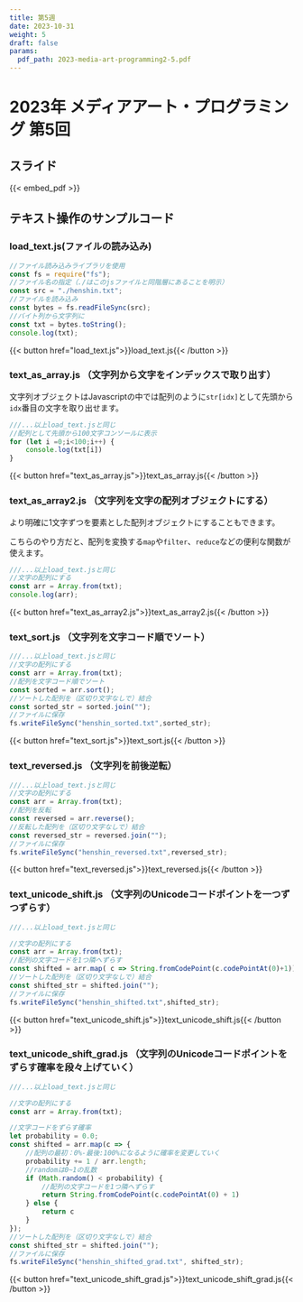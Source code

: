```yaml
---
title: 第5週
date: 2023-10-31
weight: 5
draft: false
params:
  pdf_path: 2023-media-art-programming2-5.pdf
---
```


# 2023年 メディアアート・プログラミング 第5回

## スライド

{{< embed_pdf >}}

## テキスト操作のサンプルコード

### load_text.js(ファイルの読み込み)

```js
//ファイル読み込みライブラリを使用
const fs = require("fs");
//ファイル名の指定（./はこのjsファイルと同階層にあることを明示）
const src = "./henshin.txt";
//ファイルを読み込み
const bytes = fs.readFileSync(src);
//バイト列から文字列に
const txt = bytes.toString();
console.log(txt);
```

{{< button href="load_text.js">}}load_text.js{{< /button >}}

### text_as_array.js （文字列から文字をインデックスで取り出す）

文字列オブジェクトはJavascriptの中では配列のように`str[idx]`として先頭から`idx`番目の文字を取り出せます。

```js
///...以上load_text.jsと同じ
//配列として先頭から100文字コンソールに表示
for (let i =0;i<100;i++) {
    console.log(txt[i])
}
```

{{< button href="text_as_array.js">}}text_as_array.js{{< /button >}}

### text_as_array2.js （文字列を文字の配列オブジェクトにする）

より明確に1文字ずつを要素とした配列オブジェクトにすることもできます。

こちらのやり方だと、配列を変換する`map`や`filter`、`reduce`などの便利な関数が使えます。

```js
///...以上load_text.jsと同じ
//文字の配列にする
const arr = Array.from(txt);
console.log(arr);
```

{{< button href="text_as_array2.js">}}text_as_array2.js{{< /button >}}

### text_sort.js （文字列を文字コード順でソート）

```js
///...以上load_text.jsと同じ
//文字の配列にする
const arr = Array.from(txt);
//配列を文字コード順でソート
const sorted = arr.sort();
//ソートした配列を（区切り文字なしで）結合
const sorted_str = sorted.join("");
//ファイルに保存
fs.writeFileSync("henshin_sorted.txt",sorted_str);
```
{{< button href="text_sort.js">}}text_sort.js{{< /button >}}

### text_reversed.js （文字列を前後逆転）

```js
///...以上load_text.jsと同じ
//文字の配列にする
const arr = Array.from(txt);
//配列を反転
const reversed = arr.reverse();
//反転した配列を（区切り文字なしで）結合
const reversed_str = reversed.join("");
//ファイルに保存
fs.writeFileSync("henshin_reversed.txt",reversed_str);
```

{{< button href="text_reversed.js">}}text_reversed.js{{< /button >}}

### text_unicode_shift.js （文字列のUnicodeコードポイントを一つずつずらす）

```js
///...以上load_text.jsと同じ

//文字の配列にする
const arr = Array.from(txt);
//配列の文字コードを1つ隣へずらす
const shifted = arr.map( c => String.fromCodePoint(c.codePointAt(0)+1));
//ソートした配列を（区切り文字なしで）結合
const shifted_str = shifted.join("");
//ファイルに保存
fs.writeFileSync("henshin_shifted.txt",shifted_str);
```

{{< button href="text_unicode_shift.js">}}text_unicode_shift.js{{< /button >}}

### text_unicode_shift_grad.js （文字列のUnicodeコードポイントをずらす確率を段々上げていく）


```js
///...以上load_text.jsと同じ

//文字の配列にする
const arr = Array.from(txt);

//文字コードをずらす確率
let probability = 0.0;
const shifted = arr.map(c => {
    //配列の最初：0%-最後:100%になるように確率を変更していく
    probability += 1 / arr.length;
    //randomは0~1の乱数
    if (Math.random() < probability) {
        //配列の文字コードを1つ隣へずらす
        return String.fromCodePoint(c.codePointAt(0) + 1)
    } else {
        return c
    }
});
//ソートした配列を（区切り文字なしで）結合
const shifted_str = shifted.join("");
//ファイルに保存
fs.writeFileSync("henshin_shifted_grad.txt", shifted_str);
```

{{< button href="text_unicode_shift_grad.js">}}text_unicode_shift_grad.js{{< /button >}}
